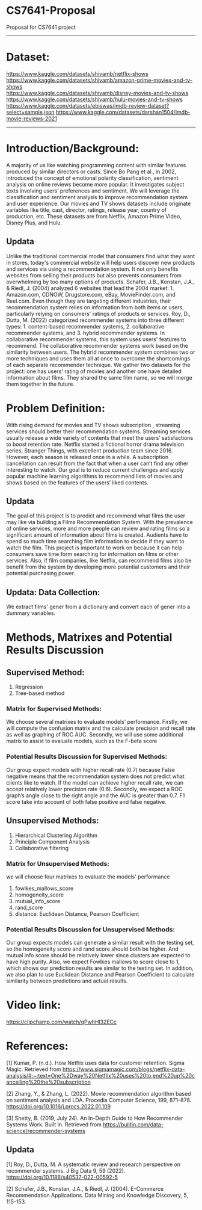 # CS7641-Proposal
Proposal for CS7641 project
____________________________________________________________________________________________________________________________________
# Dataset:
https://www.kaggle.com/datasets/shivamb/netflix-shows  
https://www.kaggle.com/datasets/shivamb/amazon-prime-movies-and-tv-shows   
https://www.kaggle.com/datasets/shivamb/disney-movies-and-tv-shows   
https://www.kaggle.com/datasets/shivamb/hulu-movies-and-tv-shows  
https://www.kaggle.com/datasets/ebiswas/imdb-review-dataset?select=sample.json
https://www.kaggle.com/datasets/darshan1504/imdb-movie-reviews-2021
____________________________________________________________________________________________________________________________________
# Introduction/Background:
A majority of us like watching programming content with similar features produced by similar directors or casts. Since Bo Pang et al., in 2002, introduced the concept of emotional polarity classification, sentiment analysis on online reviews become more popular. It investigates subject texts involving users’ preferences and sentiment. We will leverage the classification and sentiment analysis to improve recommendation system and user experience. Our movies and TV shows datasets include originate variables like title, cast, director, ratings, release year, country of production, etc. These datasets are from Netflix, Amazon Prime Video, Disney Plus, and Hulu.

## Updata

Unlike the traditional commercial model that consumers find what they want in stores, today's commercial website will help users discover new products and services via using a recommendation system. It not only benefits websites from selling their products but also prevents consumers from overwhelming by too many options of products. Schafer, J.B., Konstan, J.A., & Riedl, J. (2004) analyzed 6 websites that lead the 2004 market: 1. Amazon.com, CDNOW, Drugstore.com, eBay, MovieFinder.com, and Reel.com. Even though they are targeting different industries, their recommendation system relies on information from both items or users, particularly relying on consumers' ratings of products or services. Roy, D., Dutta, M. (2022) categorized recommender systems into three different types: 1. content-based recommender systems, 2. collaborative recommender systems, and 3. hybrid recommender systems. In collaborative recommender systems, this system uses users' features to recommend. The collaborative recommender systems work based on the similarity between users. The hybrid recommender system combines two or more techniques and uses them all at once to overcome the shortcomings of each separate recommender technique. We gather two datasets for the project: one has users' rating of movies and another one have detailed information about films. They shared the same film name, so we will merge them together in the future. 

# Problem Definition:
With rising demand for movies and TV shows subscription , streaming services should better their recommendation systems. Streaming services usually release a wide variety of contents that meet the users’ satisfactions to boost retention rate. Netflix started a fictional horror drama television series, Stranger Things, with excellent production team since 2016. However, each season is released once in a while. A subscription cancellation can result from the fact that when a user can’t find any other interesting to watch. Our goal is to reduce current challenges and apply popular machine learning algorithms to recommend lists of movies and shows based on the features of the users’ liked contents. 

## Updata
The goal of this project is to predict and recommend what films the user may like via building a Films Recommendation System. With the prevalence of online services, more and more people can review and rating films so a significant amount of information about films is created. Audients have to spend so much time searching film information to decide if they want to watch the film. This project is important to work on because it can help consumers save time form searching for information on films or other services. Also, if film companies, like Netflix, can recommend films also be benefit from the system by developing more potential customers and their potential purchasing power.

## Updata: Data Collection:
We extract films' gener from a dictionary and convert each of gener into a dummary variables. 

# Methods, Matrixes and Potential Results Discussion
## Supervised Method:
1. Regression
2. Tree-based method 

### Matrix for Supervised Methods: 
We choose several matrixes to evaluate models’ performance. Firstly, we will compute the confusion matrix and the calculate precision and recall rate as well as graphing of ROC AUC. Secondly, we will use some additional matrix to assist to evaluate models, such as the F-beta score

### Potential Results Discussion for Supervised Methods:
Our group expect models with higher recall rate (0.7) because False negative means that the recommendation system does not predict what clients like to watch. If the model can achieve higher recall rate, we can accept relatively lower precision rate (0.6). Secondly, we expect a ROC graph’s angle close to the right angle and the AUC is greater than 0.7. F1 score take into account of both false positive and false negative.

## Unsupervised Methods:
1. Hierarchical Clustering Algorithm
2. Principle Component Analysis
3. Collaborative filtering

### Matrix for Unsupervised Methods: 
we will choose four matrixes to evaluate the models' performance
1.	fowlkes_mallows_score
2.	homogeneity_score
3.	mutual_info_score
4.	rand_score
5.	distance: Euclidean Distance, Pearson Coefficient

### Potential Results Discussion for Unsupervised Methods:
Our group expects models can generate a similar result with the testing set, so the homogeneity score and rand score should both be higher. And mutual info score should be relatively lower since clusters are expected to have high purity. Also, we expect Fowlkes mallows to score close to 1, which shows our prediction results are similar to the testing set. In addition, we also plan to use Euclidean Distance and Pearson Coefficient to calculate similarity between predictions and actual results. 
# Video link:
https://clipchamp.com/watch/qPwhHl32ECc

# References:
[1] Kumar, P. (n.d.). How Netflix uses data for customer retention. Sigma Magic. Retrieved from https://www.sigmamagic.com/blogs/netflix-data-analysis/#:~:text=One%2Dway%20Netflix%20uses%20to,end%20up%20cancelling%20the%20subscription

[2] Zhang, Y., &amp; Zhang, L. (2022). Movie recommendation algorithm based on sentiment analysis and LDA. Procedia Computer Science, 199, 871–878. https://doi.org/10.1016/j.procs.2022.01.109 

[3] Shetty, B. (2019, July 24). An In-Depth Guide to How Recommender Systems Work. Built In. Retrieved from https://builtin.com/data-science/recommender-systems 

## Updata
[1] Roy, D., Dutta, M. A systematic review and research perspective on recommender systems. J Big Data 9, 59 (2022). https://doi.org/10.1186/s40537-022-00592-5

[2] Schafer, J.B., Konstan, J.A., & Riedl, J. (2004). E-Commerce Recommendation Applications. Data Mining and Knowledge Discovery, 5, 115-153.

